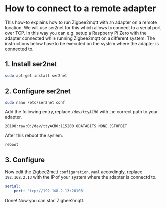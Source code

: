 # How to connect to a remote adapter
This how-to explains how to run Zigbee2mqtt with an adapter on a remote location.
We will use ser2net for this which allows to connect to a serial port over TCP.
In this way you can e.g. setup a Raspberry Pi Zero with the adapter connected while running Zigbee2mqtt on a different system. The instructions below have to be executed on the system where the adapter is connected to.

## 1. Install ser2net
```bash
sudo apt-get install ser2net
```

## 2. Configure ser2net
```bash
sudo nano /etc/ser2net.conf
```

Add the following entry, replace `/dev/ttyACM0` with the correct path to your adapter.

```
20108:raw:0:/dev/ttyACM0:115200 8DATABITS NONE 1STOPBIT
```

After this reboot the system.
```bash
reboot
```

## 3. Configure
Now edit the Zigbee2mqtt `configuration.yaml` accordingly, replace `192.168.2.13` with the IP of your system where the adapter is connectd to.

```yaml
serial:
    port: 'tcp://192.168.2.13:20108'
```

Done! Now you can start Zigbee2mqtt.